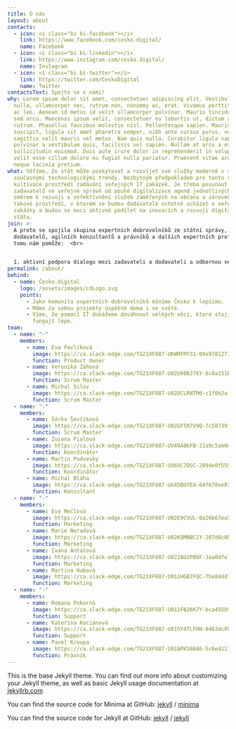 ```yaml
---
title: O nás
layout: about
contacts:
  - icon: <i class="bi bi-facebook"></i>
    link: https://www.facebook.com/cesko.digital/
    name: Facebook
  - icon: <i class="bi bi-linkedin"></i>
    link: https://www.instagram.com/cesko.digital/
    name: Instagram
  - icon: <i class="bi bi-twitter"></i>
    link: https://twitter.com/CeskoDigital
    name: Twitter
contactsText: Spojte se s námi!
why: Lorem ipsum dolor sit amet, consectetuer adipiscing elit. Vestibulum erat
  nulla, ullamcorper nec, rutrum non, nonummy ac, erat. Vivamus porttitor turpis
  ac leo. Aenean id metus id velit ullamcorper pulvinar. Mauris tincidunt sem
  sed arcu. Maecenas ipsum velit, consectetuer eu lobortis ut, dictum at dui. In
  rutrum. Phasellus faucibus molestie nisl. Pellentesque sapien. Mauris
  suscipit, ligula sit amet pharetra semper, nibh ante cursus purus, vel
  sagittis velit mauris vel metus. Nam quis nulla. Curabitur ligula sapien,
  pulvinar a vestibulum quis, facilisis vel sapien. Nullam at arcu a est
  sollicitudin euismod. Duis aute irure dolor in reprehenderit in voluptate
  velit esse cillum dolore eu fugiat nulla pariatur. Praesent vitae arcu tempor
  neque lacinia pretium.
what: Věříme, že stát může poskytovat a rozvíjet své služby moderně v souladu se
  současnými technologickými trendy. Nezbytným předpokladem pro tento cíl je
  kultivace prostředí zadávání veřejných IT zakázek. Je třeba posunout uvažování
  zadavatelů ve veřejné správě od pouhé digitalizace agend jednotlivých úřadů
  směrem k rozvoji a zefektivnění služeb zaměřených na občana a zároveň vytvořit
  takové prostředí, v kterém se budou dodavatelé ochotně ucházet o veřejné
  zakázky a budou se moci aktivně podílet na inovacích a rozvoji digitálního
  státu.
join: >-
  A proto se spojila skupina expertních dobrovolníků ze státní správy, z řad
  dodavatelů, agilních konzultantů a právníků a dalších expertních profesí.  K
  tomu nám pomůže:  <br>


  1. aktivní podpora dialogu mezi zadavateli a dodavateli a odbornou veřejností <br> 2. proaktivní podpora digitálně přívětivé legislativy a vytvoření podmínek pro využívání inovativních technologií <br> 3. sdílení znalostí, zkušeností a best practice; nejen v ČR, ale i s jinými státy <br> 4. probuzení zájmu ke změně skrz pozitivní osvětu a sdílení <br> 5. rozšiřování kompetencí zadavatelů a dodavatelů skrz osvěty, inspirace a školení <br> 6. inspirativní sdílení od organizací přinášejících inovace
permalink: /about/
behind:
  - name: Česko.digital
    logo: /assets/images/cdLogo.svg
    points:
      - Jako komunita expertních dobrovolníků mšníme Česko k lepšímu.
      - Máme za sebou projekty úspěšné doma i ve světě.
      - Víme, že pomocí IT dokážeme dosáhnout velkých věcí, které stojí méně a
        fungují lépe.
team:
  - name: "-"
    members:
      - name: Eva Pavlíková
        image: https://ca.slack-edge.com/TG21XF887-UKWMFMY31-09e978127162-512
        function: Product Owner
      - name: Veronika Záňová
        image: https://ca.slack-edge.com/TG21XF887-U02U90BJ76Y-8c8a151b4624-512
        function: Scrum Master
      - name: Michal Silov
        image: https://ca.slack-edge.com/TG21XF887-U02UCLRNTM0-c1f8b2af21d0-512
        function: Scrum Master
  - name: "-"
    members:
      - name: Šárka Ševčíková
        image: https://ca.slack-edge.com/TG21XF887-U02GF507V9Q-7c58739f4bfb-512
        function: Scrum Master
      - name: Zuzana Fialová
        image: https://ca.slack-edge.com/TG21XF887-UV49A8KFB-21a9c5ae0d31-512
        function: Koordinátor
      - name: Martin Podveský
        image: https://ca.slack-edge.com/TG21XF887-UU6VC7DGC-2894e0f559fd-512
        function: Koordinátor
      - name: Michal Bláha
        image: https://ca.slack-edge.com/TG21XF887-UG45BUYEA-64f678ee8148-512
        function: Konzultant
  - name: "-"
    members:
      - name: Eva Mečlová
        image: https://ca.slack-edge.com/TG21XF887-UN2E9CVUL-0a26b67ea555-512
        function: Marketing
      - name: Marie Neradová
        image: https://ca.slack-edge.com/TG21XF887-U02KQMNBC1Y-207d8c0b23bf-512
        function: Marketing
      - name: Ivana Antalová
        image: https://ca.slack-edge.com/TG21XF887-U022AU3PB8F-3aa0dfe78e8c-512
        function: Marketing
      - name: Martina Habová
        image: https://ca.slack-edge.com/TG21XF887-U011HGB7FQC-7be844d7cbb9-512
        function: Marketing
  - name: "-"
    members:
      - name: Romana Pokorná
        image: https://ca.slack-edge.com/TG21XF887-U011FB26K7Y-bca455b9884c-512
        function: Support
      - name: Kateřina Kociánová
        image: https://ca.slack-edge.com/TG21XF887-U015Y4TLFHN-0463dc09ee75-512
        function: Support
      - name: Pavel Kroupa
        image: https://ca.slack-edge.com/TG21XF887-U01APKS8686-5c6e4117192d-512
        function: Právník
---
```


This is the base Jekyll theme. You can find out more info about customizing your Jekyll theme, as well as basic Jekyll usage documentation at [jekyllrb.com](https://jekyllrb.com/)

You can find the source code for Minima at GitHub:
[jekyll][jekyll-organization] /
[minima](https://github.com/jekyll/minima)

You can find the source code for Jekyll at GitHub:
[jekyll][jekyll-organization] /
[jekyll](https://github.com/jekyll/jekyll)


[jekyll-organization]: https://github.com/jekyll
